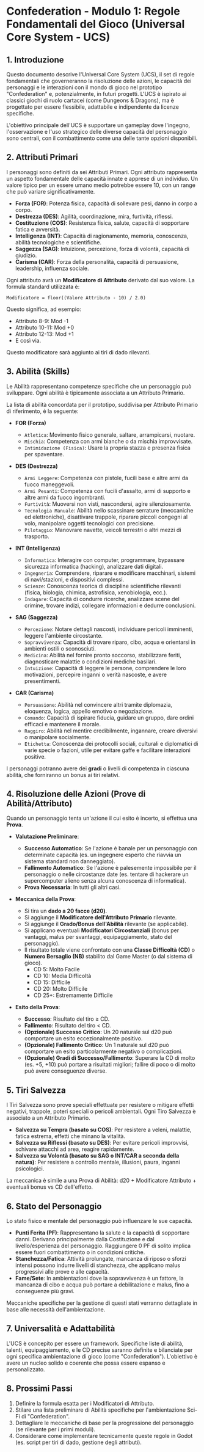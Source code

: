 # Confederation - Modulo 1: Regole Fondamentali del Gioco (Universal Core System - UCS)

## 1. Introduzione

Questo documento descrive l'Universal Core System (UCS), il set di regole fondamentali che governeranno la risoluzione delle azioni, le capacità dei personaggi e le interazioni con il mondo di gioco nel prototipo "Confederation" e, potenzialmente, in futuri progetti. L'UCS è ispirato ai classici giochi di ruolo cartacei (come Dungeons & Dragons), ma è progettato per essere flessibile, adattabile e indipendente da licenze specifiche.

L'obiettivo principale dell'UCS è supportare un gameplay dove l'ingegno, l'osservazione e l'uso strategico delle diverse capacità del personaggio sono centrali, con il combattimento come una delle tante opzioni disponibili.

## 2. Attributi Primari

I personaggi sono definiti da sei Attributi Primari. Ogni attributo rappresenta un aspetto fondamentale delle capacità innate e apprese di un individuo. Un valore tipico per un essere umano medio potrebbe essere 10, con un range che può variare significativamente.

*   **Forza (FOR)**: Potenza fisica, capacità di sollevare pesi, danno in corpo a corpo.
*   **Destrezza (DES)**: Agilità, coordinazione, mira, furtività, riflessi.
*   **Costituzione (COS)**: Resistenza fisica, salute, capacità di sopportare fatica e avversità.
*   **Intelligenza (INT)**: Capacità di ragionamento, memoria, conoscenza, abilità tecnologiche e scientifiche.
*   **Saggezza (SAG)**: Intuizione, percezione, forza di volontà, capacità di giudizio.
*   **Carisma (CAR)**: Forza della personalità, capacità di persuasione, leadership, influenza sociale.

Ogni attributo avrà un **Modificatore di Attributo** derivato dal suo valore. La formula standard utilizzata è:

`Modificatore = floor((Valore Attributo - 10) / 2.0)`

Questo significa, ad esempio:
*   Attributo 8-9: Mod -1
*   Attributo 10-11: Mod +0
*   Attributo 12-13: Mod +1
*   E così via.

Questo modificatore sarà aggiunto ai tiri di dado rilevanti.

## 3. Abilità (Skills)

Le Abilità rappresentano competenze specifiche che un personaggio può sviluppare. Ogni abilità è tipicamente associata a un Attributo Primario.

La lista di abilità concordata per il prototipo, suddivisa per Attributo Primario di riferimento, è la seguente:

*   **FOR (Forza)**
    *   `Atletica`: Movimento fisico generale, saltare, arrampicarsi, nuotare.
    *   `Mischia`: Competenza con armi bianche o da mischia improvvisate.
    *   `Intimidazione (Fisica)`: Usare la propria stazza e presenza fisica per spaventare.

*   **DES (Destrezza)**
    *   `Armi Leggere`: Competenza con pistole, fucili base e altre armi da fuoco maneggevoli.
    *   `Armi Pesanti`: Competenza con fucili d'assalto, armi di supporto e altre armi da fuoco ingombranti.
    *   `Furtività`: Muoversi non visti, nascondersi, agire silenziosamente.
    *   `Tecnologia Manuale`: Abilità nello scassinare serrature (meccaniche ed elettroniche), disattivare trappole, riparare piccoli congegni al volo, manipolare oggetti tecnologici con precisione.
    *   `Pilotaggio`: Manovrare navette, veicoli terrestri o altri mezzi di trasporto.

*   **INT (Intelligenza)**
    *   `Informatica`: Interagire con computer, programmare, bypassare sicurezza informatica (hacking), analizzare dati digitali.
    *   `Ingegneria`: Comprendere, riparare e modificare macchinari, sistemi di navi/stazioni, e dispositivi complessi.
    *   `Scienze`: Conoscenza teorica di discipline scientifiche rilevanti (fisica, biologia, chimica, astrofisica, xenobiologia, ecc.).
    *   `Indagare`: Capacità di condurre ricerche, analizzare scene del crimine, trovare indizi, collegare informazioni e dedurre conclusioni.

*   **SAG (Saggezza)**
    *   `Percezione`: Notare dettagli nascosti, individuare pericoli imminenti, leggere l'ambiente circostante.
    *   `Sopravvivenza`: Capacità di trovare riparo, cibo, acqua e orientarsi in ambienti ostili o sconosciuti.
    *   `Medicina`: Abilità nel fornire pronto soccorso, stabilizzare feriti, diagnosticare malattie o condizioni mediche basilari.
    *   `Intuizione`: Capacità di leggere le persone, comprendere le loro motivazioni, percepire inganni o verità nascoste, e avere presentimenti.

*   **CAR (Carisma)**
    *   `Persuasione`: Abilità nel convincere altri tramite diplomazia, eloquenza, logica, appello emotivo o negoziazione.
    *   `Comando`: Capacità di ispirare fiducia, guidare un gruppo, dare ordini efficaci e mantenere il morale.
    *   `Raggiro`: Abilità nel mentire credibilmente, ingannare, creare diversivi o manipolare socialmente.
    *   `Etichetta`: Conoscenza dei protocolli sociali, culturali e diplomatici di varie specie o fazioni, utile per evitare gaffe e facilitare interazioni positive.

I personaggi potranno avere dei **gradi** o livelli di competenza in ciascuna abilità, che forniranno un bonus ai tiri relativi.

## 4. Risoluzione delle Azioni (Prove di Abilità/Attributo)

Quando un personaggio tenta un'azione il cui esito è incerto, si effettua una **Prova**.

*   **Valutazione Preliminare**:
    *   **Successo Automatico**: Se l'azione è banale per un personaggio con determinate capacità (es. un ingegnere esperto che riavvia un sistema standard non danneggiato).
    *   **Fallimento Automatico**: Se l'azione è palesemente impossibile per il personaggio o nelle circostanze date (es. tentare di hackerare un supercomputer alieno senza alcuna conoscenza di informatica).
    *   **Prova Necessaria**: In tutti gli altri casi.

*   **Meccanica della Prova**:
    *   Si tira un **dado a 20 facce (d20)**.
    *   Si aggiunge il **Modificatore dell'Attributo Primario** rilevante.
    *   Si aggiunge il **Grado/Bonus dell'Abilità** rilevante (se applicabile).
    *   Si applicano eventuali **Modificatori Circostanziali** (bonus per vantaggi, malus per svantaggi, equipaggiamento, stato del personaggio).
    *   Il risultato totale viene confrontato con una **Classe Difficoltà (CD)** o **Numero Bersaglio (NB)** stabilito dal Game Master (o dal sistema di gioco).
        *   CD 5: Molto Facile
        *   CD 10: Media Difficoltà
        *   CD 15: Difficile
        *   CD 20: Molto Difficile
        *   CD 25+: Estremamente Difficile

*   **Esito della Prova**:
    *   **Successo**: Risultato del tiro ≥ CD.
    *   **Fallimento**: Risultato del tiro < CD.
    *   **(Opzionale) Successo Critico**: Un 20 naturale sul d20 può comportare un esito eccezionalmente positivo.
    *   **(Opzionale) Fallimento Critico**: Un 1 naturale sul d20 può comportare un esito particolarmente negativo o complicazioni.
    *   **(Opzionale) Gradi di Successo/Fallimento**: Superare la CD di molto (es. +5, +10) può portare a risultati migliori; fallire di poco o di molto può avere conseguenze diverse.

## 5. Tiri Salvezza

I Tiri Salvezza sono prove speciali effettuate per resistere o mitigare effetti negativi, trappole, poteri speciali o pericoli ambientali. Ogni Tiro Salvezza è associato a un Attributo Primario.

*   **Salvezza su Tempra (basato su COS)**: Per resistere a veleni, malattie, fatica estrema, effetti che minano la vitalità.
*   **Salvezza su Riflessi (basato su DES)**: Per evitare pericoli improvvisi, schivare attacchi ad area, reagire rapidamente.
*   **Salvezza su Volontà (basato su SAG o INT/CAR a seconda della natura)**: Per resistere a controllo mentale, illusioni, paura, inganni psicologici.

La meccanica è simile a una Prova di Abilità: d20 + Modificatore Attributo + eventuali bonus vs CD dell'effetto.

## 6. Stato del Personaggio

Lo stato fisico e mentale del personaggio può influenzare le sue capacità.

*   **Punti Ferita (PF)**: Rappresentano la salute e la capacità di sopportare danni. Derivano principalmente dalla Costituzione e dal livello/esperienza del personaggio. Raggiungere 0 PF di solito implica essere fuori combattimento o in condizioni critiche.
*   **Stanchezza/Fatica**: Attività prolungate, mancanza di riposo o sforzi intensi possono indurre livelli di stanchezza, che applicano malus progressivi alle prove e alle capacità.
*   **Fame/Sete**: In ambientazioni dove la sopravvivenza è un fattore, la mancanza di cibo e acqua può portare a debilitazione e malus, fino a conseguenze più gravi.

Meccaniche specifiche per la gestione di questi stati verranno dettagliate in base alle necessità dell'ambientazione.

## 7. Universalità e Adattabilità

L'UCS è concepito per essere un framework. Specifiche liste di abilità, talenti, equipaggiamento, e le CD precise saranno definite e bilanciate per ogni specifica ambientazione di gioco (come "Confederation"). L'obiettivo è avere un nucleo solido e coerente che possa essere espanso e personalizzato.

## 8. Prossimi Passi

1.  Definire la formula esatta per i Modificatori di Attributo.
2.  Stilare una lista preliminare di Abilità specifiche per l'ambientazione Sci-Fi di "Confederation".
3.  Dettagliare le meccaniche di base per la progressione del personaggio (se rilevante per i primi moduli).
4.  Considerare come implementare tecnicamente queste regole in Godot (es. script per tiri di dado, gestione degli attributi).
